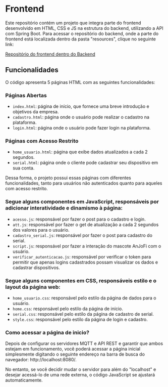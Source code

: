 # Frontend

Este repositório contém um projeto que integra parte do frontend desenvolvido em HTML, CSS e JS na estrutura do backend, utilizando a API com Spring Boot. Para acessar o repositório do backend, onde a parte do frontend está localizada dentro da pasta "resources", clique no seguinte link:

[Repositório do frontend dentro do Backend](https://github.com/ifsc-arliones/ifsc-pji2-2023-1-anjofi/tree/main/backend/src/main/resources/static)

## Funcionalidades

O código apresenta 5 páginas HTML com as seguintes funcionalidades:

### Páginas Abertas
- `index.html`: página de início, que fornece uma breve introdução e objetivos da empresa.
- `cadastro.html`: página onde o usuário pode realizar o cadastro na plataforma.
- `login.html`: página onde o usuário pode fazer login na plataforma.

### Páginas com Acesso Restrito
- `home_usuario.html`: página que exibe dados atualizados a cada 2 segundos.
- `serial.html`: página onde o cliente pode cadastrar seu dispositivo em sua conta.

Dessa forma, o projeto possui essas páginas com diferentes funcionalidades, tanto para usuários não autenticados quanto para aqueles com acesso restrito.

### Segue alguns componentes em JavaScript, responsáveis por adicionar interatividade e dinamismo à página:

- `acesso.js`: responsável por fazer o post para o cadastro e login.
- `att.js`: responsável por fazer o get de atualização a cada 2 segundos dos valores para o usuário.
- `cadastro_serial.js`: responsável por fazer o post para cadastro do serial.
- `script.js`: responsável por fazer a interação do mascote AnJoFi com o usuário.
- `verificar_autenticacao.js`: responsável por verificar o token para permitir que apenas logins cadastrados possam visualizar os dados e cadastrar dispositivos.

### Segue alguns componentes em CSS, responsáveis estilo e o layout da página web:

- `home_usuario.css`: responsável pelo estilo da página de dados para o usuário.
- `home.css`: responsável pelo estilo da página de início.
- `serial.css`: responsável pelo estilo da página de cadastro de serial.
- `style.css`: responsável pelo estilo da página de login e cadastro.

### Como acessar a página de inicio?

Depois de configurar os servidores MQTT e API REST e garantir que ambos estejam em funcionamento, você poderá acessar a página inicial simplesmente digitando o seguinte endereço na barra de busca do navegador: http://localhost:8080/.

No entanto, se você decidir mudar o servidor para além do "localhost" e desejar acessá-lo de uma rede externa, o código JavaScript se ajustará automaticamente.







